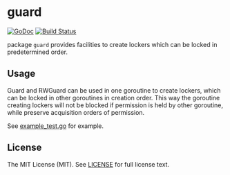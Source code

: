 # guard

[![GoDoc](https://godoc.org/github.com/kezhuw/guard?status.svg)](http://godoc.org/github.com/kezhuw/guard)
[![Build Status](https://travis-ci.org/kezhuw/guard.svg?branch=master)](https://travis-ci.org/kezhuw/guard)

package `guard` provides facilities to create lockers which can be locked in predetermined order.

## Usage
Guard and RWGuard can be used in one goroutine to create lockers, which can be
locked in other goroutines in creation order. This way the goroutine creating
lockers will not be blocked if permission is held by other goroutine, while
preserve acquisition orders of permission.

See [example_test.go](example_test.go) for example.

## License
The MIT License (MIT). See [LICENSE](LICENSE) for full license text.
